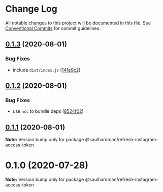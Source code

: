 # Change Log

All notable changes to this project will be documented in this file.
See [Conventional Commits](https://conventionalcommits.org) for commit guidelines.

## [0.1.3](https://github.com/saulhardman/github-actions/compare/@saulhardman/refresh-instagram-access-token@0.1.2...@saulhardman/refresh-instagram-access-token@0.1.3) (2020-08-01)


### Bug Fixes

* include `dist/index.js` ([141e9c2](https://github.com/saulhardman/github-actions/commit/141e9c2e82ffc7a50e3765151235967cc10a1ca3))





## [0.1.2](https://github.com/saulhardman/github-actions/compare/@saulhardman/refresh-instagram-access-token@0.1.1...@saulhardman/refresh-instagram-access-token@0.1.2) (2020-08-01)


### Bug Fixes

* use `ncc` to bundle deps ([8524f02](https://github.com/saulhardman/github-actions/commit/8524f02dd194ae5ecc7606b3f6f6b965019f7d7e))





## [0.1.1](https://github.com/saulhardman/github-actions/compare/@saulhardman/refresh-instagram-access-token@0.1.0...@saulhardman/refresh-instagram-access-token@0.1.1) (2020-08-01)

**Note:** Version bump only for package @saulhardman/refresh-instagram-access-token





# 0.1.0 (2020-07-28)

**Note:** Version bump only for package @saulhardman/refresh-instagram-access-token
